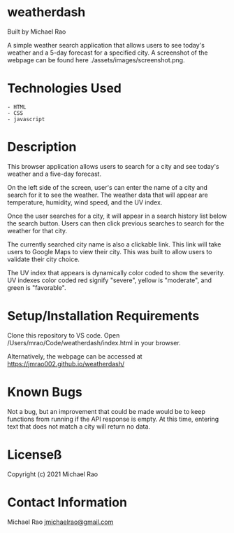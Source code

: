 # weatherdash

Built by Michael Rao

A simple weather search application that allows users to see today's weather and a 5-day forecast for a specified city. A screenshot of the webpage can be found here ./assets/images/screenshot.png.

# Technologies Used

    - HTML
    - CSS
    - javascript

# Description

This browser application allows users to search for a city and see today's weather and a five-day forecast.

On the left side of the screen, user's can enter the name of a city and search for it to see the weather. The weather data that will appear are temperature, humidity, wind speed, and the UV index.

Once the user searches for a city, it will appear in a search history list below the search button. Users can then click previous searches to search for the weather for that city.

The currently searched city name is also a clickable link. This link will take users to Google Maps to view their city. This was built to allow users to validate their city choice.

The UV index that appears is dynamically color coded to show the severity. UV indexes color coded red signify "severe", yellow is "moderate", and green is "favorable".

# Setup/Installation Requirements

Clone this repository to VS code. Open /Users/mrao/Code/weatherdash/index.html in your browser.

Alternatively, the webpage can be accessed at https://jmrao002.github.io/weatherdash/

# Known Bugs

Not a bug, but an improvement that could be made would be to keep functions from running if the API response is empty. At this time, entering text that does not match a city will return no data.

# Licenseß

Copyright (c) 2021 Michael Rao

# Contact Information

Michael Rao jmichaelrao@gmail.com
